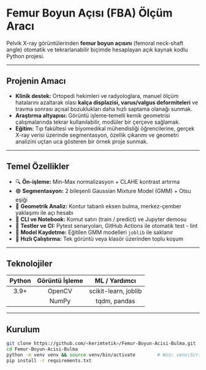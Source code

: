 # Femur Boyun Açısı (FBA) Ölçüm Aracı  
Pelvik X-ray görüntülerinden **femur boyun açısını** (femoral neck-shaft angle) otomatik ve tekrarlanabilir biçimde hesaplayan açık kaynak kodlu Python projesi.

---

## Projenin Amacı  
- **Klinik destek:** Ortopedi hekimleri ve radyologlara, manuel ölçüm hatalarını azaltarak olası **kalça displazisi, varus/valgus deformiteleri** ve travma sonrası açısal bozuklukları daha hızlı saptama olanağı sunmak.  
- **Araştırma altyapısı:** Görüntü işleme‐temelli kemik geometrisi çalışmalarında tekrar kullanılabilir, modüler bir çerçeve sağlamak.  
- **Eğitim:** Tıp fakültesi ve biyomedikal mühendisliği öğrencilerine, gerçek X-ray verisi üzerinde segmentasyon, özellik çıkarımı ve geometri analizini uçtan uca gösteren bir örnek proje sunmak.

---

## Temel Özellikler
- 🔍 **Ön-işleme:** Min-Max normalizasyon + CLAHE kontrast artırma  
- 🟢 **Segmentasyon:** 2 bileşenli Gaussian Mixture Model (GMM) + Otsu eşiği  
- 📏 **Geometrik Analiz:** Kontur tabanlı eksen bulma, merkez-çember yaklaşımı ile açı hesabı  
- 🩻 **CLI ve Notebook:** Komut satırı (train / predict) ve Jupyter demosu  
- 🧪 **Testler ve CI:** Pytest senaryoları, GitHub Actions ile otomatik test - lint  
- 💾 **Model Kaydetme:** Eğitilen GMM modelleri `joblib` ile saklanır  
- 🚀 **Hızlı Çalıştırma:** Tek görüntü veya klasör üzerinden toplu koşum

---

## Teknolojiler
| Python | Görüntü İşleme | ML / Yardımcı |  
|:------:|:--------------:|:-------------:|  
| 3.9+   | OpenCV         | scikit-learn, joblib|  
|        | NumPy          | tqdm, pandas |

---

## Kurulum
```bash
git clone https://github.com/<kerimtetik>/Femur-Boyun-Acisi-Bulma.git
cd Femur-Boyun-Acisi-Bulma
python -m venv venv && source venv/bin/activate        # Win: venv\Scripts\activate
pip install -r requirements.txt
